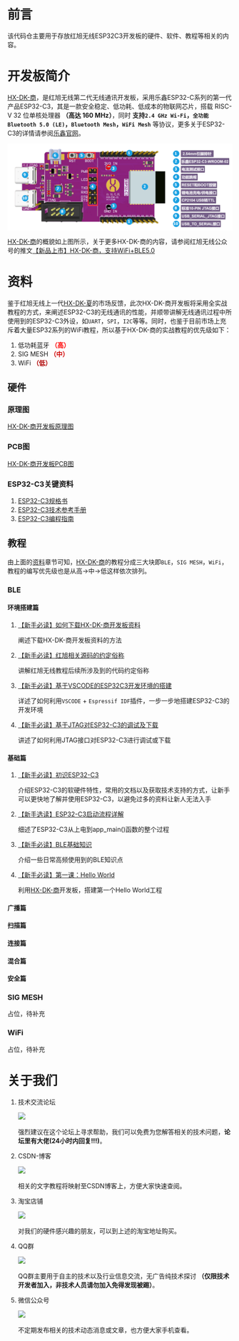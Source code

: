# 前言
该代码仓主要用于存放红旭无线ESP32C3开发板的硬件、软件、教程等相关的内容。

# 开发板简介
[HX-DK-商](https://item.taobao.com/item.htm?spm=a1z10.1-c-s.w4004-22286946226.12.7f292c2cfSNrZb&id=654877303965)，是红旭无线第二代无线通讯开发板，采用乐鑫ESP32-C系列的第一代产品ESP32-C3，其是一款安全稳定、低功耗、低成本的物联网芯片，搭载 RISC-V 32 位单核处理器 **（高达 160 MHz）**，同时 **支持`2.4 GHz Wi-Fi`，`全功能Bluetooth 5.0 (LE)`，`Bluetooth Mesh`，`WiFi Mesh`** 等协议，更多关于ESP32-C3的详情请参阅[乐鑫官网](https://www.espressif.com/zh-hans/products/socs/esp32-c3)。

<img src="./Tutorials/Asserts/hx_dk_shang.png" width = "" height = "" alt="" align=center />

[HX-DK-商](https://item.taobao.com/item.htm?spm=a1z10.1-c-s.w4004-22286946226.12.7f292c2cfSNrZb&id=654877303965)的概貌如上图所示，关于更多HX-DK-商的内容，请参阅红旭无线公众号的推文[【新品上市】HX-DK-商，支持WiFi+BLE5.0](https://mp.weixin.qq.com/s/7ETvlsvo3OYlM7oS1uCpLA)

# 资料
鉴于红旭无线上一代[HX-DK-夏](https://item.taobao.com/item.htm?spm=a230r.1.14.20.b5f04a28o0GC0A&id=608555326842&ns=1&abbucket=20#detail)的市场反馈，此次HX-DK-商开发板将采用全实战教程的方式，来阐述ESP32-C3的无线通讯的性能，并顺带讲解无线通讯过程中所使用到的ESP32-C3外设，如`UART`，`SPI`，`I2C`等等。同时，也鉴于目前市场上充斥着大量ESP32系列的WiFi教程，所以基于HX-DK-商的实战教程的优先级如下：
1. 低功耗蓝牙 <font color=#FF0000>**（高）**</font>
1. SIG MESH <font color=#CF000>**（中）**</font>
1. WiFi <font color=#AF000>**（低）**</font>

## 硬件
### 原理图
[HX-DK-商开发板原理图](./Hardware/Schematic/HX-DK-商_V1.1.pdf)
### PCB图
[HX-DK-商开发板PCB图](./Hardware/Schematic/HX-DK-商_Layout_V1.1.pdf)
### ESP32-C3关键资料
1. [ESP32-C3规格书](https://www.espressif.com/sites/default/files/documentation/esp32-c3_datasheet_en.pdf)
1. [ESP32-C3技术参考手册](https://www.espressif.com/sites/default/files/documentation/esp32-c3_technical_reference_manual_en.pdf)
1. [ESP32-C3编程指南](https://docs.espressif.com/projects/esp-idf/en/latest/esp32c3/get-started/index.html#introduction)


## 教程
由上面的[资料](#资料)章节可知，[HX-DK-商](https://item.taobao.com/item.htm?spm=a1z10.1-c-s.w4004-22286946226.12.7f292c2cfSNrZb&id=654877303965)的教程分成三大块即`BLE`，`SIG MESH`，`WiFi`，教程的编写优先级也是从高->中->低这样依次排列。
### BLE
#### 环境搭建篇
1. [【新手必读】如何下载HX-DK-商开发板资料](https://github.com/xiaolongba/wireless-tech/tree/master/%E8%BD%AF%E4%BB%B6/%E7%BA%A2%E6%97%AD%E6%97%A0%E7%BA%BF%E5%BC%80%E5%8F%91%E6%9D%BF%E5%AE%9E%E6%88%98%E6%95%99%E7%A8%8B/%E5%85%A5%E9%97%A8%E6%95%99%E7%A8%8B/%E5%BF%AB%E9%80%9F%E5%85%A5%E9%97%A8%E6%8C%87%E5%8D%97)
    
    阐述下载HX-DK-商开发板资料的方法
1. [【新手必读】红旭相关源码的约定俗称](https://github.com/xiaolongba/wireless-tech/blob/master/%E8%BD%AF%E4%BB%B6/%E7%BA%A2%E6%97%AD%E6%97%A0%E7%BA%BF%E7%9A%84%E6%BA%90%E7%A0%81%E7%9B%B8%E5%85%B3%E7%9A%84%E7%BA%A6%E5%AE%9A%E4%BF%97%E7%A7%B0/README.md)

    讲解红旭无线教程后续所涉及到的代码约定俗称
1. [【新手必读】基于VSCODE的ESP32C3开发环境的搭建](./Tutorials/Basic_Chapter/基于VSCODE的ESP32C3开发环境的搭建.md)

    详述了如何利用`VSCODE` + `Espressif IDF`插件，一步一步地搭建ESP32-C3的开发环境
1. [【新手必读】基于JTAG对ESP32-C3的调试及下载](./Tutorials/Basic_Chapter/基于JTAG对ESP32-C3的调试及下载.md)

    讲述了如何利用JTAG接口对ESP32-C3进行调试或下载
#### 基础篇
1. [【新手必读】初识ESP32-C3]()

    介绍ESP32-C3的软硬件特性，常用的文档以及获取技术支持的方式，让新手可以更快地了解并使用ESP32-C3，以避免过多的资料让新人无法入手
1. [【新手选读】ESP32-C3启动流程详解](./Tutorials/Basic_Chapter/ESP32-C3启动流程详解.md)

    细述了ESP32-C3从上电到app_main()函数的整个过程
1. [【新手必读】BLE基础知识](./Tutorials/Basic_Chapter/BLE基础知识.md)

    介绍一些日常高频使用到的BLE知识点
1. [【新手必读】第一课：Hello World](./Tutorials/Basic_Chapter/BLE基础知识.md)


    利用[HX-DK-商](https://item.taobao.com/item.htm?spm=a1z10.1-c-s.w4004-22286946226.12.7f292c2cfSNrZb&id=654877303965)开发板，搭建第一个Hello World工程

#### 广播篇
#### 扫描篇
#### 连接篇
#### 混合篇
#### 安全篇


### SIG MESH
占位，待补充

### WiFi
占位，待补充
# 关于我们
1. 技术交流论坛
    
    [![](https://img.shields.io/badge/BBS-bbs.wireless--tech.cn-red)](http://bbs.wireless-tech.cn/)

    强烈建议在这个论坛上寻求帮助，我们可以免费为您解答相关的技术问题，**论坛里有大佬(24小时内回复!!!)**。


1. CSDN-博客

    [![](https://img.shields.io/badge/CSDN--%E5%8D%9A%E5%AE%A2-https%3A%2F%2Fwireless--tech.blog.csdn.net%2F-red)](https://wireless-tech.blog.csdn.net/)

    相关的文字教程将映射至CSDN博客上，方便大家快速查阅。

1. 淘宝店铺

    [![](https://img.shields.io/badge/%E6%B7%98%E5%AE%9D%E5%BA%97%E9%93%BA-%E7%BA%A2%E6%97%AD%E6%97%A0%E7%BA%BF-red)](https://shop166249478.taobao.com/index.htm?spm=2013.1.w5002-22232069179.2.8354125781JKC9)

    对我们的硬件感兴趣的朋友，可以到上述的淘宝地址购买。
1. QQ群

    ![](https://img.shields.io/badge/QQ%E7%BE%A4-808014164-red)

    QQ群主要用于自主的技术以及行业信息交流，无广告纯技术探讨 **（仅限技术开发者加入，非技术人员请勿加入免得发现被踢）**。
1. 微信公众号

    <img src="https://bbs.wireless-tech.cn/assets/files/wirelessImage/WeChat_QRcode.png?tdsourcetag=s_pctim_aiomsg">

    不定期发布相关的技术动态消息或文章，也方便大家手机查看。
